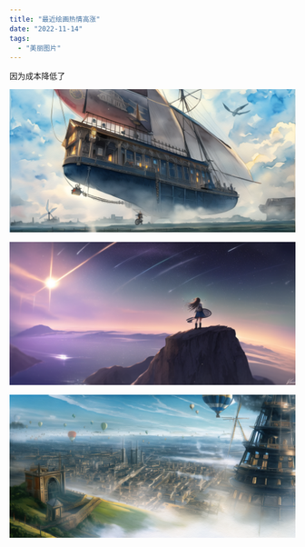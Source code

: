 ```yaml
---
title: "最近绘画热情高涨"
date: "2022-11-14"
tags: 
  - "美丽图片"
---
```


因为成本降低了

![](111.png)

![](119.png)

![](133.png)

